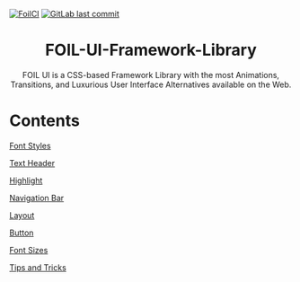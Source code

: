 [![FoilCI](https://github.com/senalbulumulle/FOIL-UI-Framework-Library/actions/workflows/Greet.yml/badge.svg)](https://github.com/senalbulumulle/FOIL-UI-Framework-Library/actions/workflows/Greet.yml)
[![GitLab last commit](https://badgen.net/gitlab/last-commit/senalbulumulle/FOIL-UI-Framework-Library/)](https://gitlab.com/NickBusey/HomelabOS/-/commits)


<h1 align = "center">FOIL-UI-Framework-Library </h1>  


<p align = "center"> FOIL UI is a CSS-based Framework Library with the most Animations, Transitions, and Luxurious User Interface Alternatives available on the Web.</b>

# Contents

<a href="https://github.com/senalbulumulle/FOIL-UI-Framework-Library/blob/master/Docs/foil-font-styles.md" class="button">Font Styles</a>
<ul></ul>
<a href="https://github.com/senalbulumulle/FOIL-UI-Framework-Library/blob/master/Docs/foil-text-header.md" class="button">Text Header</a>
<ul></ul>
<a href="https://github.com/senalbulumulle/FOIL-UI-Framework-Library/blob/master/Docs/foil-highlight.md" class="button">Highlight</a>
<ul></ul>
<a href="https://github.com/senalbulumulle/FOIL-UI-Framework-Library/blob/master/Docs/foil-navigation-bar.md" class="button">Navigation Bar</a>
<ul></ul>
<a href="https://github.com/senalbulumulle/FOIL-UI-Framework-Library/blob/master/Docs/foil-layout.md" class="button">Layout</a>
<ul></ul>
<a href="https://github.com/senalbulumulle/FOIL-UI-Framework-Library/blob/master/Docs/foil-buttons.md" class="button">Button</a>
<ul></ul>
<a href="https://github.com/senalbulumulle/FOIL-UI-Framework-Library/blob/master/Docs/foil-font-size.md" class="button">Font Sizes</a>
<ul></ul>
<a href="https://github.com/senalbulumulle/FOIL-UI-Framework-Library/blob/master/Docs/tips-and-tricks.md" class="button">Tips and Tricks</a>
